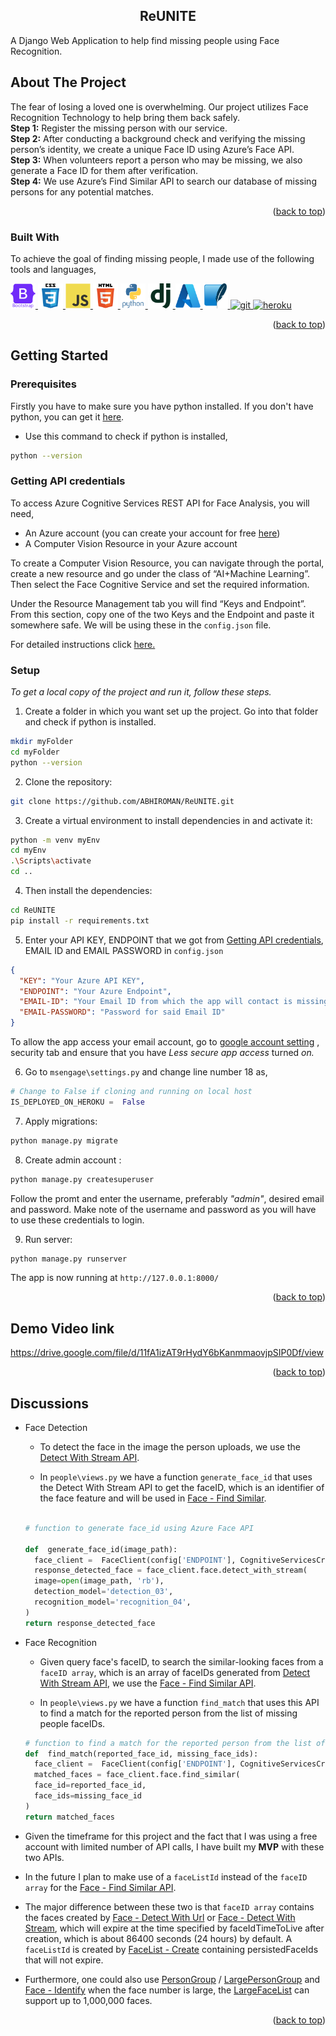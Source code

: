 
<h2 align="center">ReUNITE</h2>


<p align="center">

A Django Web Application to help find missing people using Face Recognition.


<!-- ABOUT THE PROJECT -->
##  About The Project
The fear of losing a loved one is overwhelming. Our project utilizes Face Recognition Technology to help bring them back safely.
<br>
**Step 1:** Register the missing person with our service.
<br>
**Step 2:** After conducting a background check and verifying the missing person’s identity, we create a unique Face ID using Azure’s Face API.
<br>
**Step 3:** When volunteers report a person who may be missing, we also generate a Face ID for them after verification.
<br>
**Step 4:** We use Azure’s Find Similar API to search our database of missing persons for any potential matches.

<p align="right">(<a  href="#top">back to top</a>)</p>

###  Built With
To achieve the goal of finding missing people, I made use of the following tools and languages,
<p align="left">
<a  href="https://getbootstrap.com"  target="_blank"><img  src="https://raw.githubusercontent.com/devicons/devicon/master/icons/bootstrap/bootstrap-plain-wordmark.svg"  alt="bootstrap"  width="40"  height="40"/> </a>
<a  href="https://www.w3schools.com/css/"  target="_blank"> <img  src="https://raw.githubusercontent.com/devicons/devicon/master/icons/css3/css3-original-wordmark.svg"  alt="css3"  width="40"  height="40"/> </a>
<a  href="https://developer.mozilla.org/en-US/docs/Web/JavaScript"  target="_blank"> <img  src="https://raw.githubusercontent.com/devicons/devicon/master/icons/javascript/javascript-original.svg"  alt="javascript"  width="40"  height="40"/> </a>
<a  href="https://www.w3.org/html/"  target="_blank"> <img  src="https://raw.githubusercontent.com/devicons/devicon/master/icons/html5/html5-original-wordmark.svg"  alt="html5"  width="40"  height="40"/> </a>
<a  href="https://www.python.org/"  target="_blank"> <img  src="https://raw.githubusercontent.com/devicons/devicon/master/icons/python/python-original-wordmark.svg"  alt="express"  width="40"  height="40"/> </a>
<a  href="https://www.djangoproject.com/"  target="_blank"> <img  src="https://raw.githubusercontent.com/devicons/devicon/master/icons/django/django-plain.svg"  alt="express"  width="40"  height="40"/> </a>
<a  href="https://docs.microsoft.com/en-us/azure/cognitive-services/face/"  target="_blank"> <img  src="https://raw.githubusercontent.com/devicons/devicon/master/icons/azure/azure-original.svg"  alt="express"  width="40"  height="40"/> </a>
<a  href="https://www.sqlite.org/index.html"  target="_blank"> <img  src="https://raw.githubusercontent.com/devicons/devicon/master/icons/sqlite/sqlite-original.svg"  alt="express"  width="40"  height="40"/> </a>
<a  href="https://git-scm.com/"  target="_blank"> <img  src="https://www.vectorlogo.zone/logos/git-scm/git-scm-icon.svg"  alt="git"  width="40"  height="40"/> </a>
<a  href="https://heroku.com"  target="_blank"> <img  src="https://www.vectorlogo.zone/logos/heroku/heroku-icon.svg"  alt="heroku"  width="40"  height="40"/> </a>
<p align="right">(<a  href="#top">back to top</a>)</p>

<!-- GETTING STARTED -->
##  Getting Started
###  Prerequisites
Firstly you have to make sure you have python installed. If you don't have python, you can get it [here](https://www.python.org/downloads/).
* Use this command to check if python is installed,
```sh
python --version
```
###  Getting API credentials
To access Azure Cognitive Services REST API for Face Analysis, you will need,
- An Azure account (you can create your account for free [here](https://azure.microsoft.com/en-au/free/))
- A Computer Vision Resource in your Azure account

To create a Computer Vision Resource, you can navigate through the portal, create a new resource and go under the class of “AI+Machine Learning”. Then select the Face Cognitive Service and set the required information.

Under the Resource Management tab you will find “Keys and Endpoint”. From this section, copy one of the two Keys and the Endpoint and paste it somewhere safe. We will be using these in the `config.json` file.

For detailed instructions click [here.](https://medium.com/microsoftazure/azure-cognitive-services-rest-api-for-computer-vision-cf782e975837)

###  Setup

_To get a local copy of the project and run it, follow these steps._

1. Create a folder in which you want set up the project. Go into that folder and check if python is installed.

  ```sh
  mkdir myFolder
  cd myFolder
  python --version

  ```

2. Clone the repository:

  ```sh
  git clone https://github.com/ABHIROMAN/ReUNITE.git
  ```

3. Create a virtual environment to install dependencies in and activate it:

  ```sh
  python -m venv myEnv
  cd myEnv
  .\Scripts\activate
  cd ..
  ```

4. Then install the dependencies:

  ```sh
  cd ReUNITE
  pip install -r requirements.txt
  ```

  

5. Enter your API KEY, ENDPOINT that we got from <a  href="#credentials">Getting API credentials</a>, EMAIL ID and EMAIL PASSWORD in `config.json`

  ```json
  {
    "KEY": "Your Azure API KEY",
    "ENDPOINT": "Your Azure Endpoint",
    "EMAIL-ID": "Your Email ID from which the app will contact is missing person is found",
    "EMAIL-PASSWORD": "Password for said Email ID"
  }
  ```

To allow the app access your email account, go to [google account setting](https://myaccount.google.com/intro/security?hl=en) , security tab and ensure that you have *Less secure app access* turned *on.*

6. Go to `msengage\settings.py` and change line number 18 as,

  ```py
  # Change to False if cloning and running on local host
  IS_DEPLOYED_ON_HEROKU =  False
  ```

7. Apply migrations:

  ```sh
  python manage.py migrate
  ```

8. Create admin account :

  ```sh
  python manage.py createsuperuser
  ```

Follow the promt and enter the username, preferably *"admin"*, desired email and password. Make note of the username and password as you will have to use these credentials to login.

9. Run server:

  ```sh
  python manage.py runserver
  ```

The app is now running at `http://127.0.0.1:8000/`

<p align="right">(<a  href="#top">back to top</a>)</p>

  
  

<!-- Features and Interfaces -->

##  Demo Video link
https://drive.google.com/file/d/11fA1izAT9rHydY6bKanmmaovjpSIP0Df/view

  

<p align="right">(<a  href="#top">back to top</a>)</p>

  

<!-- DISCUSSIONS -->

##  Discussions

- Face Detection

  - To detect the face in the image the person uploads, we use the [Detect With Stream API](https://docs.microsoft.com/en-us/rest/api/faceapi/face/detect-with-stream).

  - In `people\views.py` we have a function `generate_face_id` that uses the Detect With Stream API to get the faceID, which is an identifier of the face feature and will be used in [Face - Find Similar](https://docs.microsoft.com/en-us/rest/api/faceapi/face/findsimilar).

  ```py

  # function to generate face_id using Azure Face API

  def  generate_face_id(image_path):
    face_client =  FaceClient(config['ENDPOINT'], CognitiveServicesCredentials(config['KEY']))
    response_detected_face = face_client.face.detect_with_stream(
    image=open(image_path, 'rb'),
    detection_model='detection_03',
    recognition_model='recognition_04',
  )
  return response_detected_face

  ```

- Face Recognition

  - Given query face's faceID, to search the similar-looking faces from a `faceID array`, which is an array of faceIDs generated from [Detect With Stream API](https://docs.microsoft.com/en-us/rest/api/faceapi/face/detect-with-stream), we use the [Face - Find Similar API](https://docs.microsoft.com/en-us/rest/api/faceapi/face/findsimilar).

  - In `people\views.py` we have a function `find_match` that uses this API to find a match for the reported person from the list of missing people faceIDs.

  ```py
  # function to find a match for the reported person from the list of missing people using Azure Face API
  def  find_match(reported_face_id, missing_face_ids):
    face_client =  FaceClient(config['ENDPOINT'], CognitiveServicesCredentials(config['KEY']))
    matched_faces = face_client.face.find_similar(
    face_id=reported_face_id,
    face_ids=missing_face_id
  )
  return matched_faces
  ```

- Given the timeframe for this project and the fact that I was using a free account with limited number of API calls, I have built my **MVP** with these two APIs.

- In the future I plan to make use of a `faceListId` instead of the `faceID array` for the [Face - Find Similar API](https://docs.microsoft.com/en-us/rest/api/faceapi/face/findsimilar).

- The major difference between these two is that `faceID array` contains the faces created by [Face - Detect With Url](https://docs.microsoft.com/en-us/rest/api/faceapi/face/detectwithurl) or [Face - Detect With Stream](https://docs.microsoft.com/en-us/rest/api/faceapi/face/detectwithstream), which will expire at the time specified by faceIdTimeToLive after creation, which is about 86400 seconds (24 hours) by default. A `faceListId` is created by [FaceList - Create](https://docs.microsoft.com/en-us/rest/api/faceapi/facelist/create) containing persistedFaceIds that will not expire.

- Furthermore, one could also use [PersonGroup](https://docs.microsoft.com/en-us/rest/api/faceapi/persongroup) / [LargePersonGroup](https://docs.microsoft.com/en-us/rest/api/faceapi/largepersongroup) and [Face - Identify](https://docs.microsoft.com/en-us/rest/api/faceapi/face/identify) when the face number is large, the [LargeFaceList](https://docs.microsoft.com/en-us/rest/api/faceapi/largefacelist) can support up to 1,000,000 faces.


<p align="right">(<a  href="#top">back to top</a>)</p>




  
  
  
